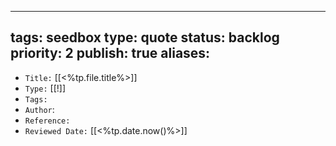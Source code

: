 
---
tags: seedbox
type: quote
status: backlog
priority: 2
publish: true
aliases: 
---

- `Title:` [[<%tp.file.title%>]]
- `Type:` [[!]]
- `Tags:` 
- `Author`: 
- `Reference:` 
- `Reviewed Date:` [[<%tp.date.now()%>]]

